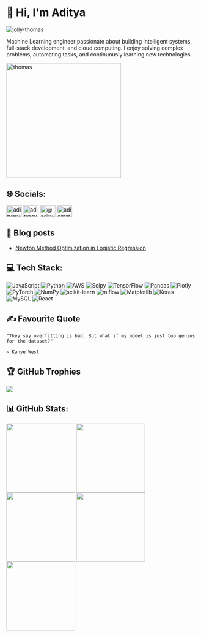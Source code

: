 # 👋 Hi, I'm Aditya

<p align="left"> <img src="https://komarev.com/ghpvc/?username=jolly-thomas&label=Profile%20views&color=0e75b6&style=flat-square" alt="jolly-thomas" /> </p>

Machine Learning engineer passionate about building intelligent systems, full-stack development, and cloud computing. I enjoy solving complex problems, automating tasks, and continuously learning new technologies.

<img src="https://external-content.duckduckgo.com/iu/?u=https%3A%2F%2Ftse2.mm.bing.net%2Fth%3Fid%3DOIP.rmsuW3oEhaT-Sm9bBBLDKAHaEK%26pid%3DApi&f=1&ipt=af9a6849a7468bd1daa9e7399d289b44a91fe2a38862c90aae58394c4a89d53d&ipo=images" alt="thomas" width="300" title="Thomas the Tank Engine">


## 🌐 Socials:
<p>
<p align="left">
<a href="https://linkedin.com/in/adityaryaka" target="blank"><img align="center" src="https://raw.githubusercontent.com/rahuldkjain/github-profile-readme-generator/master/src/images/icons/Social/linked-in-alt.svg" alt="adityaryaka" height="30" width="40" /></a>
<a href="https://kaggle.com/adityaryaka" target="blank"><img align="center" src="https://raw.githubusercontent.com/rahuldkjain/github-profile-readme-generator/master/src/images/icons/Social/kaggle.svg" alt="adityaryaka" height="30" width="40" /></a>
<a href="https://medium.com/@adityaryaka" target="blank"><img align="center" src="https://raw.githubusercontent.com/rahuldkjain/github-profile-readme-generator/master/src/images/icons/Social/medium.svg" alt="@adityaryaka" height="30" width="40" /></a>
<a href="https://www.leetcode.com/adiomatix" target="blank"><img align="center" src="https://raw.githubusercontent.com/rahuldkjain/github-profile-readme-generator/master/src/images/icons/Social/leet-code.svg" alt="adiomatix" height="30" width="40" /></a>
</p>


## 📝 Blog posts

<!-- BLOG-POST-LIST:START -->
- [Newton Method Optimization in Logistic Regression](https://medium.com/@adityaryaka/newton-method-optimization-in-logistic-regression-bd490acdfac6?source=rss-b1debd1c627a------2)
<!-- BLOG-POST-LIST:END -->


## 💻 Tech Stack:
![JavaScript](https://img.shields.io/badge/javascript-%23323330.svg?style=for-the-badge&logo=javascript&logoColor=%23F7DF1E) ![Python](https://img.shields.io/badge/python-3670A0?style=for-the-badge&logo=python&logoColor=ffdd54) ![AWS](https://img.shields.io/badge/AWS-%23FF9900.svg?style=for-the-badge&logo=amazon-aws&logoColor=white) ![Scipy](https://img.shields.io/badge/SciPy-%230C55A5.svg?style=for-the-badge&logo=scipy&logoColor=%white) ![TensorFlow](https://img.shields.io/badge/TensorFlow-%23FF6F00.svg?style=for-the-badge&logo=TensorFlow&logoColor=white) ![Pandas](https://img.shields.io/badge/pandas-%23150458.svg?style=for-the-badge&logo=pandas&logoColor=white) ![Plotly](https://img.shields.io/badge/Plotly-%233F4F75.svg?style=for-the-badge&logo=plotly&logoColor=white) ![PyTorch](https://img.shields.io/badge/PyTorch-%23EE4C2C.svg?style=for-the-badge&logo=PyTorch&logoColor=white) ![NumPy](https://img.shields.io/badge/numpy-%23013243.svg?style=for-the-badge&logo=numpy&logoColor=white) ![scikit-learn](https://img.shields.io/badge/scikit--learn-%23F7931E.svg?style=for-the-badge&logo=scikit-learn&logoColor=white) ![mlflow](https://img.shields.io/badge/mlflow-%23d9ead3.svg?style=for-the-badge&logo=numpy&logoColor=blue) ![Matplotlib](https://img.shields.io/badge/Matplotlib-%23ffffff.svg?style=for-the-badge&logo=Matplotlib&logoColor=black) ![Keras](https://img.shields.io/badge/Keras-%23D00000.svg?style=for-the-badge&logo=Keras&logoColor=white) ![MySQL](https://img.shields.io/badge/mysql-4479A1.svg?style=for-the-badge&logo=mysql&logoColor=white) ![React](https://img.shields.io/badge/react-%2320232a.svg?style=for-the-badge&logo=react&logoColor=%2361DAFB)


## ✍️ Favourite Quote
```
"They say overfitting is bad. But what if my model is just too genius for the dataset?"

~ Kanye West
```


## 🏆 GitHub Trophies

![](https://github-profile-trophy.vercel.app/?username=jolly-thomas&theme=swift&no-frame=false&no-bg=false&margin-w=4)

 

## 📊 GitHub Stats:

<div align="left">
<a href="https://github.com/jolly-thomas">
<img align="left" src="http://github-profile-summary-cards.vercel.app/api/cards/stats?username=jolly-thomas&theme=swift" height="180em" />
<img align="left" src="http://github-profile-summary-cards.vercel.app/api/cards/most-commit-language?username=jolly-thomas&theme=swift" height="180em" />
<img align="left" src="http://github-profile-summary-cards.vercel.app/api/cards/repos-per-language?username=jolly-thomas&theme=swift" height="180em" />
<img align="left" src="http://github-profile-summary-cards.vercel.app/api/cards/productive-time?username=jolly-thomas&theme=swift" height="180em" />
<img align="left" src="http://github-profile-summary-cards.vercel.app/api/cards/profile-details?username=jolly-thomas&theme=swift" height="180em" />
</div>




